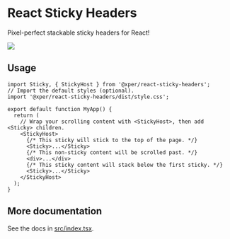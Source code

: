 # React Sticky Headers

Pixel-perfect stackable sticky headers for React!

![](https://media1.giphy.com/media/jjN4kxU04p9YBPoPB4/giphy.gif)

## Usage

```tsx
import Sticky, { StickyHost } from '@xper/react-sticky-headers';
// Import the default styles (optional).
import '@xper/react-sticky-headers/dist/style.css';

export default function MyApp() {
  return (
    // Wrap your scrolling content with <StickyHost>, then add <Sticky> children.
    <StickyHost>
      {/* This sticky will stick to the top of the page. */}
      <Sticky>...</Sticky>
      {/* This non-sticky content will be scrolled past. */}
      <div>...</div>
      {/* This sticky content will stack below the first sticky. */}
      <Sticky>...</Sticky>
    </StickyHost>
  );
}
```

## More documentation

See the docs in [src/index.tsx](src/index.tsx).
